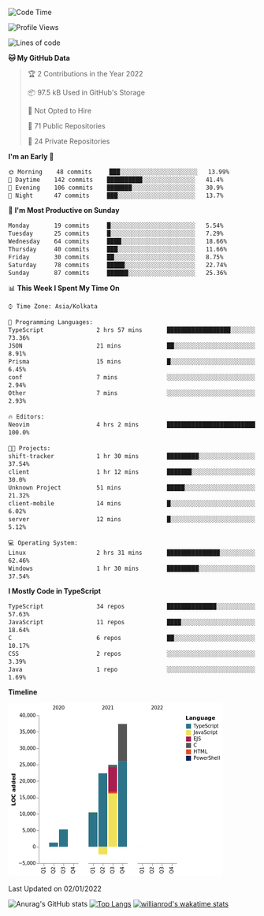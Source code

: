 <!--START_SECTION:waka-->
![Code Time](http://img.shields.io/badge/Code%20Time-103%20hrs%201%20min-blue)

![Profile Views](http://img.shields.io/badge/Profile%20Views-5-blue)

![Lines of code](https://img.shields.io/badge/From%20Hello%20World%20I%27ve%20Written-99%20Thousand%20lines%20of%20code-blue)

**🐱 My GitHub Data** 

> 🏆 2 Contributions in the Year 2022
 > 
> 📦 97.5 kB Used in GitHub's Storage 
 > 
> 🚫 Not Opted to Hire
 > 
> 📜 71 Public Repositories 
 > 
> 🔑 24 Private Repositories  
 > 
**I'm an Early 🐤** 

```text
🌞 Morning    48 commits     ███░░░░░░░░░░░░░░░░░░░░░░   13.99% 
🌆 Daytime    142 commits    ██████████░░░░░░░░░░░░░░░   41.4% 
🌃 Evening    106 commits    ███████░░░░░░░░░░░░░░░░░░   30.9% 
🌙 Night      47 commits     ███░░░░░░░░░░░░░░░░░░░░░░   13.7%

```
📅 **I'm Most Productive on Sunday** 

```text
Monday       19 commits     █░░░░░░░░░░░░░░░░░░░░░░░░   5.54% 
Tuesday      25 commits     █░░░░░░░░░░░░░░░░░░░░░░░░   7.29% 
Wednesday    64 commits     ████░░░░░░░░░░░░░░░░░░░░░   18.66% 
Thursday     40 commits     ███░░░░░░░░░░░░░░░░░░░░░░   11.66% 
Friday       30 commits     ██░░░░░░░░░░░░░░░░░░░░░░░   8.75% 
Saturday     78 commits     █████░░░░░░░░░░░░░░░░░░░░   22.74% 
Sunday       87 commits     ██████░░░░░░░░░░░░░░░░░░░   25.36%

```


📊 **This Week I Spent My Time On** 

```text
⌚︎ Time Zone: Asia/Kolkata

💬 Programming Languages: 
TypeScript               2 hrs 57 mins       ██████████████████░░░░░░░   73.36% 
JSON                     21 mins             ██░░░░░░░░░░░░░░░░░░░░░░░   8.91% 
Prisma                   15 mins             █░░░░░░░░░░░░░░░░░░░░░░░░   6.45% 
conf                     7 mins              ░░░░░░░░░░░░░░░░░░░░░░░░░   2.94% 
Other                    7 mins              ░░░░░░░░░░░░░░░░░░░░░░░░░   2.93%

🔥 Editors: 
Neovim                   4 hrs 2 mins        █████████████████████████   100.0%

🐱‍💻 Projects: 
shift-tracker            1 hr 30 mins        █████████░░░░░░░░░░░░░░░░   37.54% 
client                   1 hr 12 mins        ███████░░░░░░░░░░░░░░░░░░   30.0% 
Unknown Project          51 mins             █████░░░░░░░░░░░░░░░░░░░░   21.32% 
client-mobile            14 mins             █░░░░░░░░░░░░░░░░░░░░░░░░   6.02% 
server                   12 mins             █░░░░░░░░░░░░░░░░░░░░░░░░   5.12%

💻 Operating System: 
Linux                    2 hrs 31 mins       ███████████████░░░░░░░░░░   62.46% 
Windows                  1 hr 30 mins        █████████░░░░░░░░░░░░░░░░   37.54%

```

**I Mostly Code in TypeScript** 

```text
TypeScript               34 repos            ██████████████░░░░░░░░░░░   57.63% 
JavaScript               11 repos            ████░░░░░░░░░░░░░░░░░░░░░   18.64% 
C                        6 repos             ██░░░░░░░░░░░░░░░░░░░░░░░   10.17% 
CSS                      2 repos             ░░░░░░░░░░░░░░░░░░░░░░░░░   3.39% 
Java                     1 repo              ░░░░░░░░░░░░░░░░░░░░░░░░░   1.69%

```


**Timeline**

![Chart not found](https://raw.githubusercontent.com/wise-introvert/wise-introvert/master/charts/bar_graph.png) 


 Last Updated on 02/01/2022
<!--END_SECTION:waka-->

![Anurag's GitHub stats](https://github-readme-stats.vercel.app/api?username=wise-introvert&count_private=true&show_icons=true)
[![Top Langs](https://github-readme-stats.vercel.app/api/top-langs/?username=wise-introvert&langs_count=10)](https://github.com/anuraghazra/github-readme-stats)
[![willianrod's wakatime stats](https://github-readme-stats.vercel.app/api/wakatime?username=wiseintrovert)](https://github.com/anuraghazra/github-readme-stats)
